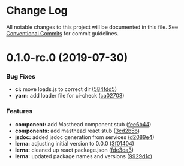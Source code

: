 # Change Log

All notable changes to this project will be documented in this file. See
[Conventional Commits](https://conventionalcommits.org) for commit guidelines.

# 0.1.0-rc.0 (2019-07-30)

### Bug Fixes

- **ci:** move loads.js to correct dir
  ([584fdd5](https://github.com/carbon-design-system/ibm-dotcom-library/tree/master/packages/react/commit/584fdd5))
- **yarn:** add loader file for ci-check
  ([ca02703](https://github.com/carbon-design-system/ibm-dotcom-library/tree/master/packages/react/commit/ca02703))

### Features

- **component:** add Masthead component stub
  ([fee6b44](https://github.com/carbon-design-system/ibm-dotcom-library/tree/master/packages/react/commit/fee6b44))
- **components:** add masthead react stub
  ([3cd2b5b](https://github.com/carbon-design-system/ibm-dotcom-library/tree/master/packages/react/commit/3cd2b5b))
- **jsdoc:** added jsdoc generation from services
  ([d2089e4](https://github.com/carbon-design-system/ibm-dotcom-library/tree/master/packages/react/commit/d2089e4))
- **lerna:** adjusting initial version to 0.0.0
  ([3f01404](https://github.com/carbon-design-system/ibm-dotcom-library/tree/master/packages/react/commit/3f01404))
- **lerna:** cleaned up react package.json
  ([fde3da3](https://github.com/carbon-design-system/ibm-dotcom-library/tree/master/packages/react/commit/fde3da3))
- **lerna:** updated package names and versions
  ([9929d1c](https://github.com/carbon-design-system/ibm-dotcom-library/tree/master/packages/react/commit/9929d1c))
